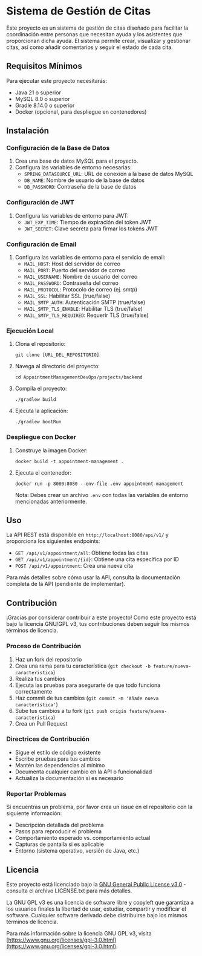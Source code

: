 # Sistema de Gestión de Citas

Este proyecto es un sistema de gestión de citas diseñado para facilitar la coordinación entre personas que necesitan ayuda y los asistentes que proporcionan dicha ayuda. El sistema permite crear, visualizar y gestionar citas, así como añadir comentarios y seguir el estado de cada cita.

## Requisitos Mínimos

Para ejecutar este proyecto necesitarás:

- Java 21 o superior
- MySQL 8.0 o superior
- Gradle 8.14.0 o superior
- Docker (opcional, para despliegue en contenedores)

## Instalación

### Configuración de la Base de Datos

1. Crea una base de datos MySQL para el proyecto.
2. Configura las variables de entorno necesarias:
   - `SPRING_DATASOURCE_URL`: URL de conexión a la base de datos MySQL
   - `DB_NAME`: Nombre de usuario de la base de datos
   - `DB_PASSWORD`: Contraseña de la base de datos

### Configuración de JWT

1. Configura las variables de entorno para JWT:
   - `JWT_EXP_TIME`: Tiempo de expiración del token JWT
   - `JWT_SECRET`: Clave secreta para firmar los tokens JWT

### Configuración de Email

1. Configura las variables de entorno para el servicio de email:
   - `MAIL_HOST`: Host del servidor de correo
   - `MAIL_PORT`: Puerto del servidor de correo
   - `MAIL_USERNAME`: Nombre de usuario del correo
   - `MAIL_PASSWORD`: Contraseña del correo
   - `MAIL_PROTOCOL`: Protocolo de correo (ej. smtp)
   - `MAIL_SSL`: Habilitar SSL (true/false)
   - `MAIL_SMTP_AUTH`: Autenticación SMTP (true/false)
   - `MAIL_SMTP_TLS_ENABLE`: Habilitar TLS (true/false)
   - `MAIL_SMTP_TLS_REQUIRED`: Requerir TLS (true/false)

### Ejecución Local

1. Clona el repositorio:
   ```
   git clone [URL_DEL_REPOSITORIO]
   ```

2. Navega al directorio del proyecto:
   ```
   cd AppointmentManagementDevOps/projects/backend
   ```

3. Compila el proyecto:
   ```
   ./gradlew build
   ```

4. Ejecuta la aplicación:
   ```
   ./gradlew bootRun
   ```

### Despliegue con Docker

1. Construye la imagen Docker:
   ```
   docker build -t appointment-management .
   ```

2. Ejecuta el contenedor:
   ```
   docker run -p 8080:8080 --env-file .env appointment-management
   ```

   Nota: Debes crear un archivo `.env` con todas las variables de entorno mencionadas anteriormente.

## Uso

La API REST está disponible en `http://localhost:8080/api/v1/` y proporciona los siguientes endpoints:

- `GET /api/v1/appointment/all`: Obtiene todas las citas
- `GET /api/v1/appointment/{id}`: Obtiene una cita específica por ID
- `POST /api/v1/appointment`: Crea una nueva cita

Para más detalles sobre cómo usar la API, consulta la documentación completa de la API (pendiente de implementar).

## Contribución

¡Gracias por considerar contribuir a este proyecto! Como este proyecto está bajo la licencia GNU/GPL v3, tus contribuciones deben seguir los mismos términos de licencia.

### Proceso de Contribución

1. Haz un fork del repositorio
2. Crea una rama para tu característica (`git checkout -b feature/nueva-caracteristica`)
3. Realiza tus cambios
4. Ejecuta las pruebas para asegurarte de que todo funciona correctamente
5. Haz commit de tus cambios (`git commit -m 'Añade nueva característica'`)
6. Sube tus cambios a tu fork (`git push origin feature/nueva-caracteristica`)
7. Crea un Pull Request

### Directrices de Contribución

- Sigue el estilo de código existente
- Escribe pruebas para tus cambios
- Mantén las dependencias al mínimo
- Documenta cualquier cambio en la API o funcionalidad
- Actualiza la documentación si es necesario

### Reportar Problemas

Si encuentras un problema, por favor crea un issue en el repositorio con la siguiente información:
- Descripción detallada del problema
- Pasos para reproducir el problema
- Comportamiento esperado vs. comportamiento actual
- Capturas de pantalla si es aplicable
- Entorno (sistema operativo, versión de Java, etc.)

## Licencia

Este proyecto está licenciado bajo la [GNU General Public License v3.0](LICENSE.txt) - consulta el archivo LICENSE.txt para más detalles.

La GNU GPL v3 es una licencia de software libre y copyleft que garantiza a los usuarios finales la libertad de usar, estudiar, compartir y modificar el software. Cualquier software derivado debe distribuirse bajo los mismos términos de licencia.

Para más información sobre la licencia GNU GPL v3, visita [https://www.gnu.org/licenses/gpl-3.0.html](https://www.gnu.org/licenses/gpl-3.0.html).
